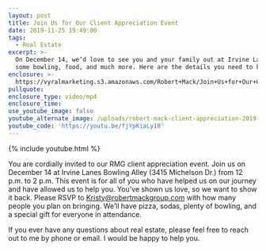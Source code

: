```yaml
---
layout: post
title: Join Us for Our Client Appreciation Event
date: 2019-11-25 19:49:00
tags:
  - Real Estate
excerpt: >-
  On December 14, we’d love to see you and your family out at Irvine Lanes for
  some bowling, food, and much more. Here are the details you need to know.
enclosure: >-
  https://vyralmarketing.s3.amazonaws.com/Robert+Mack/Join+Us+for+Our+Client+Appreciation+Event.mp4
pullquote:
enclosure_type: video/mp4
enclosure_time:
use_youtube_image: false
youtube_alternate_image: /uploads/robert-mack-client-appreciation-2019-event-youtube.jpg
youtube_code: 'https://youtu.be/fjYpKiaLy18'
---
```


{% include youtube.html %}

You are cordially invited to our RMG client appreciation event. Join us on December 14 at Irvine Lanes Bowling Alley (3415 Michelson Dr.) from 12 p.m. to 2 p.m. This event is for all of you who have helped us on our journey and have allowed us to help you. You’ve shown us love, so we want to show it back. Please RSVP to [Kristy@robertmackgroup.com](mailto:Kristy@robertmackgroup.com) with how many people you plan on bringing. We’ll have pizza, sodas, plenty of bowling, and a special gift for everyone in attendance.&nbsp;

If you ever have any questions about real estate, please feel free to reach out to me by phone or email. I would be happy to help you.